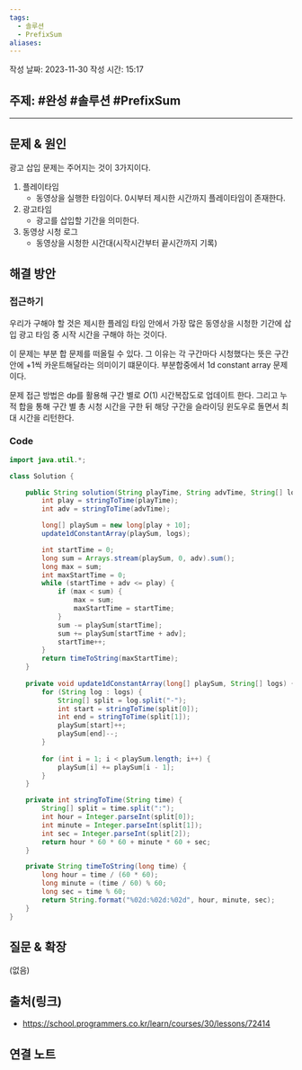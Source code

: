 ```yaml
---
tags:
  - 솔루션
  - PrefixSum
aliases:
---
```

작성 날짜: 2023-11-30
작성 시간: 15:17

## 주제: #완성 #솔루션 #PrefixSum 

----

## 문제 & 원인

광고 삽입 문제는 주어지는 것이 3가지이다.

1. 플레이타임
	- 동영상을 실행한 타임이다. 0시부터 제시한 시간까지 플레이타임이 존재한다.
2. 광고타임
	-  광고를 삽입할 기간을 의미한다.
3. 동영상 시청 로그
	-  동영상을 시청한 시간대(시작시간부터 끝시간까지 기록)





## 해결 방안
### 접근하기

우리가 구해야 할 것은 제시한 플레임 타임 안에서 가장 많은 동영상을 시청한 기간에 삽입 광고 타임 중 시작 시간을 구해야 하는 것이다.

이 문제는 부분 합 문제를 떠올릴 수 있다. 그 이유는 각 구간마다 시청했다는 뜻은 구간안에 +1씩 카운트해달라는 의미이기 떄문이다. 부분합중에서 1d constant array 문제이다.

문제 접근 방법은 dp를 활용해 구간 별로 $O(1)$ 시간복잡도로 업데이트 한다.
그리고 누적 합을 통해 구간 별 총 시청 시간을 구한 뒤 해당 구간을 슬라이딩 윈도우로 돌면서 최대 시간을 리턴한다.

### Code
```java
import java.util.*;

class Solution {

	public String solution(String playTime, String advTime, String[] logs) {
		int play = stringToTime(playTime);
		int adv = stringToTime(advTime);

		long[] playSum = new long[play + 10];
        update1dConstantArray(playSum, logs);

		int startTime = 0;
		long sum = Arrays.stream(playSum, 0, adv).sum();
		long max = sum;
		int maxStartTime = 0;
		while (startTime + adv <= play) {
			if (max < sum) {
				max = sum;
				maxStartTime = startTime;
			}
			sum -= playSum[startTime];
			sum += playSum[startTime + adv];
			startTime++;
		}
		return timeToString(maxStartTime);
	}
    
    private void update1dConstantArray(long[] playSum, String[] logs) {
        for (String log : logs) {
			String[] split = log.split("-");
			int start = stringToTime(split[0]);
			int end = stringToTime(split[1]);
			playSum[start]++;
			playSum[end]--;
		}
        
		for (int i = 1; i < playSum.length; i++) {
			playSum[i] += playSum[i - 1];
		}
    }

	private int stringToTime(String time) {
		String[] split = time.split(":");
		int hour = Integer.parseInt(split[0]);
		int minute = Integer.parseInt(split[1]);
		int sec = Integer.parseInt(split[2]);
		return hour * 60 * 60 + minute * 60 + sec;
	}

	private String timeToString(long time) {
		long hour = time / (60 * 60);
		long minute = (time / 60) % 60;
		long sec = time % 60;
		return String.format("%02d:%02d:%02d", hour, minute, sec);
	}
}
```

## 질문 & 확장

(없음)

## 출처(링크)
- https://school.programmers.co.kr/learn/courses/30/lessons/72414

## 연결 노트









